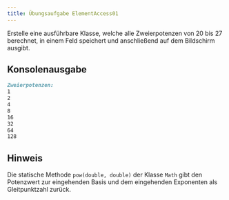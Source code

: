 ```yaml
---
title: Übungsaufgabe ElementAccess01
---
```


Erstelle eine ausführbare Klasse, welche alle Zweierpotenzen von 20 bis 27 berechnet, in einem Feld speichert und anschließend auf dem Bildschirm ausgibt.

## Konsolenausgabe

```markdown
Zweierpotenzen:
1
2
4
8
16
32
64
128
```

## Hinweis
Die statische Methode `pow(double, double)` der Klasse `Math` gibt den Potenzwert zur eingehenden Basis und dem eingehenden Exponenten als Gleitpunktzahl zurück.
